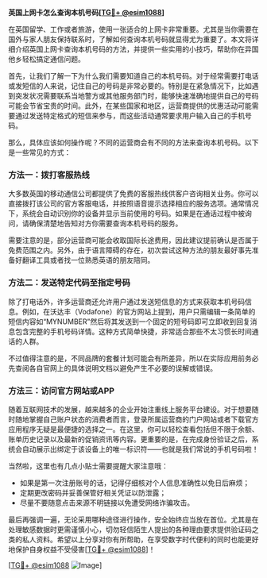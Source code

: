 **英国上网卡怎么查询本机号码[[TG💪+ @esim1088](https://t.me/s/esim1088)]**

在英国留学、工作或者旅游，使用一张适合的上网卡非常重要。尤其是当你需要在国外与家人朋友保持联系时，了解如何查询本机号码就显得尤为重要了。本文将详细介绍英国上网卡查询本机号码的方法，并提供一些实用的小技巧，帮助你在异国他乡轻松搞定通信问题。

首先，让我们了解一下为什么我们需要知道自己的本机号码。对于经常需要打电话或发短信的人来说，记住自己的号码是非常必要的。特别是在紧急情况下，比如遇到突发状况需要联系当地警方或其他服务部门时，能够快速准确地提供自己的号码可能会节省宝贵的时间。此外，在某些国家和地区，运营商提供的优惠活动可能需要通过发送特定格式的短信来参与，而这些活动通常要求用户输入自己的手机号码。

那么，具体应该如何操作呢？不同的运营商会有不同的方法来查询本机号码。以下是一些常见的方式：

### 方法一：拨打客服热线

大多数英国的移动通信公司都提供了免费的客服热线供客户咨询相关业务。你可以直接拨打该公司的官方客服电话，并按照语音提示选择相应的服务选项。通常情况下，系统会自动识别你的设备并显示当前使用的号码。如果是在通话过程中被询问，请确保清楚地告知对方你需要查询本机号码的服务。

需要注意的是，部分运营商可能会收取国际长途费用，因此建议提前确认是否属于免费范围之内。另外，由于语言障碍的存在，初次尝试这种方法的朋友最好事先准备好翻译工具或者找一位熟悉英语的朋友陪同。

### 方法二：发送特定代码至指定号码

除了打电话外，许多运营商还允许用户通过发送短信息的方式来获取本机号码信息。例如，在沃达丰（Vodafone）的官方网站上提到，用户只需编辑一条简单的短信内容如“MYNUMBER”然后将其发送到一个固定的短号码即可立即收到回复消息包含完整的手机号码详情。这种方式简单快捷，非常适合那些不太习惯长时间通话的人群。

不过值得注意的是，不同品牌的套餐计划可能会有所差异，所以在实际应用前务必先查阅各自官网上的具体说明文档以避免产生不必要的误解或错误。

### 方法三：访问官方网站或APP

随着互联网技术的发展，越来越多的企业开始注重线上服务平台建设。对于想要随时随地掌握自己账户状态的消费者而言，登录所属运营商的门户网站或者下载官方应用程序无疑是最便捷的选择之一。在这里，你可以轻松查看包括但不限于余额、账单历史记录以及最新的促销资讯等内容。更重要的是，在完成身份验证之后，系统会自动展示出绑定于该设备上的唯一标识符——也就是我们常说的手机号码啦！

当然啦，这里也有几点小贴士需要提醒大家注意哦：
- 如果是第一次注册账号的话，记得仔细核对个人信息准确性以免日后麻烦；
- 定期更改密码并妥善保管好相关凭证以防泄露；
- 尽量不要随意点击来源不明链接以免遭受网络诈骗攻击。

最后再强调一遍，无论采用哪种途径进行操作，安全始终应当放在首位。尤其是在处理敏感数据时更需谨慎小心，切勿轻信陌生人提出的各种理由要求提供验证码之类的私人资料。希望以上分享对你有所帮助，在享受数字时代便利的同时也能更好地保护自身权益不受侵害[[TG💪+ @esim1088](https://t.me/s/esim1088)]！

[[TG💪+ @esim1088](https://t.me/s/esim1088) ![Image](https://i.postimg.cc/4NQfJmqS/Snipaste-2025-05-13-00-14-12.png)]
